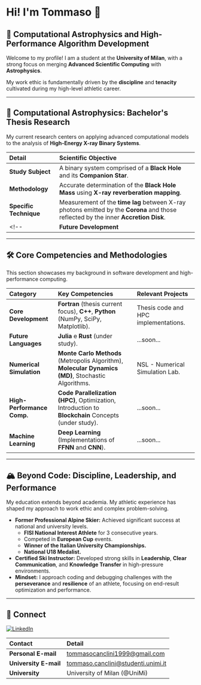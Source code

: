 # Hi! I'm Tommaso 👋

## 🚀 Computational Astrophysics and High-Performance Algorithm Development

Welcome to my profile! I am a student at the **University of Milan**, with a strong focus on merging **Advanced Scientific Computing** with **Astrophysics**.

My work ethic is fundamentally driven by the **discipline** and **tenacity** cultivated during my high-level athletic career.

---

## 🔭 Computational Astrophysics: Bachelor's Thesis Research

My current research centers on applying advanced computational models to the analysis of **High-Energy X-ray Binary Systems**.

| Detail | Scientific Objective |
| :--- | :--- |
| **Study Subject** | A binary system comprised of a **Black Hole** and its **Companion Star**. |
| **Methodology** | Accurate determination of the **Black Hole Mass** using **X-ray reverberation mapping**. |
| **Specific Technique** | Measurement of the **time lag** between X-ray photons emitted by the **Corona** and those reflected by the inner **Accretion Disk**. |
<!--| **Future Development** | Exploring **Rust** and **Julia** for optimization and the creation of high-performance simulation *tools*. |-->

---

## 🛠️ Core Competencies and Methodologies

This section showcases my background in software development and high-performance computing.

| Category | Key Competencies | Relevant Projects |
| :--- | :--- | :--- |
| **Core Development** | **Fortran** (thesis current focus), **C++**, **Python** (NumPy, SciPy, Matplotlib). | Thesis code and HPC implementations. |
| **Future Languages** | **Julia** e **Rust** (under study). | ...soon... |
| **Numerical Simulation** | **Monte Carlo Methods** (Metropolis Algorithm), **Molecular Dynamics (MD)**, Stochastic Algorithms. | NSL - Numerical Simulation Lab. |
| **High-Performance Comp.** | **Code Parallelization (HPC)**, Optimization, Introduction to **Blockchain** Concepts (under study). | ...soon... |
| **Machine Learning** | **Deep Learning** (Implementations of **FFNN** and **CNN**). | ...soon... |

---

## 🏔️ Beyond Code: Discipline, Leadership, and Performance

My education extends beyond academia. My athletic experience has shaped my approach to work ethic and complex problem-solving.

* **Former Professional Alpine Skier:** Achieved significant success at national and university levels.
    * **FISI National Interest Athlete** for 3 consecutive years.
    * Competed in **European Cup** events.
    * **Winner of the Italian University Championships.**
    * **National U18 Medalist.**
* **Certified Ski Instructor:** Developed strong skills in **Leadership**, **Clear Communication**, and **Knowledge Transfer** in high-pressure environments.
* **Mindset:** I approach coding and debugging challenges with the **perseverance** and **resilience** of an athlete, focusing on end-result optimization and performance.

---
<!--
## 📌 Featured Projects

**[Question 1]** Which 3-6 repositories will you "pin" on your profile page? Briefly summarize each below.

* **Project 1 (Thesis):** [Brief description of the Black Hole/Reverberation repository (even if private)].
* **Project 2 (NSL UniMi):** [Brief description of the Numerical Simulation and Stochastic Algorithms repository].
* **Project 3 (Fortran/Julia/Rust):** [Brief description of a new language study project or a specific implementation].

---
-->
## 🤝 Connect

[![LinkedIn](https://img.shields.io/badge/LinkedIn-0A66C2?style=for-the-badge&logo=linkedin&logoColor=white)](https://www.linkedin.com/in/tommaso-canclini)

| Contact | Detail |
| :--- | :--- |
| **Personal E-mail** | [tommasocanclini1999@gmail.com](mailto:tommasocanclini1999@gmail.com) |
| **University E-mail** | [tommaso.canclini@studenti.unimi.it](mailto:tommaso.canclini@studenti.unimi.it) |
| **University** | University of Milan (@UniMi) |


<!--
**tomcnc/tomcnc** is a ✨ _special_ ✨ repository because its `README.md` (this file) appears on your GitHub profile.

Here are some ideas to get you started:

- 🔭 I’m currently working on ...
- 🌱 I’m currently learning ...
- 👯 I’m looking to collaborate on ...
- 🤔 I’m looking for help with ...
- 💬 Ask me about ...
- 📫 How to reach me: ...
- 😄 Pronouns: ...
- ⚡ Fun fact: ...
-->
